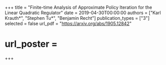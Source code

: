 +++
title = "Finite-time Analysis of Approximate Policy Iteration for the Linear Quadratic Regulator"
date = 2019-04-30T00:00:00
authors = ["Karl Krauth\*", "Stephen Tu\*", "Benjamin Recht"]
publication_types = ["3"]
selected = false
url_pdf = "https://arxiv.org/abs/1905.12842"
# url_poster =  
+++

